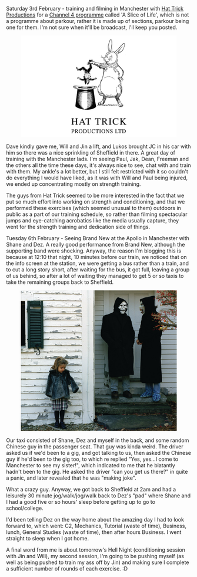 Saturday 3rd February - training and filming in Manchester with
[Hat Trick Productions](http://www.hattrick.com/) for a
[Channel 4 programme](http://en.wikipedia.org/wiki/Channel_4) called 'A Slice of Life', which is not
a programme about parkour, rather it is made up of sections, parkour being one for them. I'm not
sure when it'll be broadcast, I'll keep you posted.

<figure class="wp-block-image">
<img src="images/hattrick.png" />
</figure>

Dave kindly gave me, Will and Jin a lift, and Lukos brought JC in his car with him so there was a
nice sprinkling of Sheffield in there. A great day of training with the Manchester lads. I'm seeing
Paul, Jak, Dean, Freeman and the others all the time these days, it's always nice to see, chat with
and train with them. My ankle's a lot better, but I still felt restricted with it so couldn't do
everything I would have liked, as it was with Will and Paul being injured, we ended up concentrating
mostly on strength training.

The guys from Hat Trick seemed to be more interested in the fact that we put so much effort into
working on strength and conditioning, and that we performed these exercises (which seemed unusual to
them) outdoors in public as a part of our training schedule, so rather than filming spectacular
jumps and eye-catching acrobatics like the media usually capture, they went for the strength
training and dedication side of things.

Tuesday 6th February - Seeing Brand New at the Apollo in Manchester with Shane and Dez. A really
good performance from Brand New, although the supporting band were shocking. Anyway, the reason I'm
blogging this is because at 12:10 that night, 10 minutes before our train, we noticed that on the
info screen at the station, we were getting a bus rather than a train, and to cut a long story
short, after waiting for the bus, it got full, leaving a group of us behind, so after a lot of
waiting they managed to get 5 or so taxis to take the remaining groups back to Sheffield.

<figure class="wp-block-image">
<img src="images/brandnew.jpg" />
</figure>

Our taxi consisted of Shane, Dez and myself in the back, and some random Chinese guy in the
passenger seat. That guy was kinda weird. The driver asked us if we'd been to a gig, and got talking
to us, then asked the Chinese guy if he'd been to the gig too, to which re replied "Yes,
yes...I come to Manchester to see my sister!", which indicated to me that he blatantly hadn't been
to the gig. He asked the driver "can you get us there?" in quite a panic, and later revealed that he
was "making joke".

What a crazy guy. Anyway, we got back to Sheffield at 2am and had a leisurely 30 minute
jog/walk/jog/walk back to Dez's "pad" where Shane and I had a good five or so hours' sleep before
getting up to go to school/college.

I'd been telling Dez on the way home about the amazing day I had to look forward to, which went: C2,
Mechanics, Tutorial (waste of time), Business, lunch, General Studies (waste of time), then after
hours Business. I went straight to sleep when I got home.

A final word from me is about tomorrow's Hell Night (conditioning session with Jin and Will), my
second session, I'm going to be pushing myself (as well as being pushed to train my ass off by Jin)
and making sure I complete a sufficient number of rounds of each exercise. :D